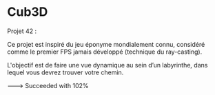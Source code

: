 # Cub3D
Projet 42 :

Ce projet est inspiré du jeu éponyme mondialement connu, considéré comme
le premier FPS jamais développé (technique du
ray-casting).

L'objectif est de faire une vue dynamique au sein d’un labyrinthe, dans
lequel vous devrez trouver votre chemin.

---> Succeeded with 102%
